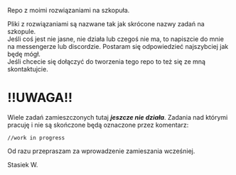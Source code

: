 Repo z moimi rozwiązaniami na szkopuła.

Pliki z rozwiązaniami są nazwane tak jak skrócone nazwy zadań na szkopule.  
Jeśli coś jest nie jasne, nie działa lub czegoś nie ma, to napiszcie do mnie na messengerze lub discordzie. Postaram się odpowiedzieć najszybciej jak będę mógł.  
Jeśli chcecie się dołączyć do tworzenia tego repo to też się ze mną skontaktujcie.  

# !!UWAGA!!  
Wiele zadań zamieszczonych tutaj ***jeszcze nie działa***. Zadania nad którymi pracuję i nie są skończone będą oznaczone przez komentarz:  
```
//work in progress  
```
Od razu przepraszam za wprowadzenie zamieszania wcześniej.  

Stasiek W.
